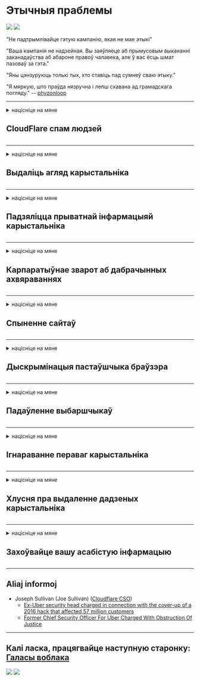 # Этычныя праблемы

![](https://codeberg.org/crimeflare/cloudflare-tor/media/branch/master/image/itsreallythatbad.jpg)
![](https://codeberg.org/crimeflare/cloudflare-tor/media/branch/master/image/telegram/c81238387627b4bfd3dcd60f56d41626.jpg)

"Не падтрымлівайце гэтую кампанію, якая не мае этыкі"

"Ваша кампанія не надзейная. Вы заяўляеце аб прымусовым выкананні заканадаўства аб абароне правоў чалавека, але ў вас ёсць шмат пазоваў за гэта."

"Яны цэнзуруюць толькі тых, хто ставіць пад сумнеў сваю этыку."

"Я мяркую, што праўда нязручна і лепш схавана ад грамадскага погляду."  -- [phyzonloop](https://twitter.com/phyzonloop)


---


<details>
<summary>націсніце на мяне

## CloudFlare спам людзей
</summary>


Cloudflare пасылае спам-лісты электроннай пошце не-Cloudflare карыстальнікам.

- Адпраўляць электронныя паведамленні толькі падпісчыкам, якія ўключылі
- Калі карыстальнік скажа «стоп», то спыніце адсылку электроннай пошты

Усё так проста. Але Cloudflare не хвалюе.
Cloudflare сказаў, што выкарыстанне іх сэрвісу можа спыніць усіх спамераў і зламыснікаў.
Як мы можам спыніць Cloudflare без актывацыі Cloudflare?


| 🖼 | 🖼 |
| --- | --- |
| ![](https://codeberg.org/crimeflare/cloudflare-tor/media/branch/master/image/cfspam01.jpg) | ![](https://codeberg.org/crimeflare/cloudflare-tor/media/branch/master/image/cfspam03.jpg) |
| ![](https://codeberg.org/crimeflare/cloudflare-tor/media/branch/master/image/cfspam02.jpg) | ![](https://codeberg.org/crimeflare/cloudflare-tor/media/branch/master/image/cfspambrittany.jpg)<br>![](https://codeberg.org/crimeflare/cloudflare-tor/media/branch/master/image/cfspamtwtr.jpg) |

</details>

---

<details>
<summary>націсніце на мяне

## Выдаліць агляд карыстальніка
</summary>


Небяспечныя водгукі цёмнага цэнзуры.
Калі вы размясціце тэкст анты-Cloudflare ў Twitter, у вас ёсць шанец атрымаць адказ ад супрацоўніка Cloudflare з паведамленнем "Не, гэта не так".
Калі вы апублікуеце адмоўны агляд на любым сайце рэцэнзіі, яны паспрабуюць цэнзураваць яго.


| 🖼 | 🖼 |
| --- | --- |
| ![](https://codeberg.org/crimeflare/cloudflare-tor/media/branch/master/image/cfcenrev_01.jpg)<br>![](https://codeberg.org/crimeflare/cloudflare-tor/media/branch/master/image/cfcenrev_02.jpg) | ![](https://codeberg.org/crimeflare/cloudflare-tor/media/branch/master/image/cfcenrev_03.jpg) |

</details>

---

<details>
<summary>націсніце на мяне

## Падзяліцца прыватнай інфармацыяй карыстальніка
</summary>


Cloudflare мае маштабную праблему пераследу.
Cloudflare дзеліцца асабістай інфармацыяй тых, хто скардзіцца на размешчаныя сайты.
Часам яны просяць падаць сапраўднае пасведчанне асобы.
Калі вы не жадаеце падвяргацца пераследу, нападу, збіццю ці забойству, лепш трымайцеся далей ад вэб-сайтаў, якія прадстаўляюцца Cloudflared.


| 🖼 | 🖼 |
| --- | --- |
| ![](https://codeberg.org/crimeflare/cloudflare-tor/media/branch/master/image/cfdox_what.jpg) | ![](https://codeberg.org/crimeflare/cloudflare-tor/media/branch/master/image/cfdox_swat.jpg) |
| ![](https://codeberg.org/crimeflare/cloudflare-tor/media/branch/master/image/cfdox_kill.jpg) | ![](https://codeberg.org/crimeflare/cloudflare-tor/media/branch/master/image/cfdox_threat.jpg) |
| ![](https://codeberg.org/crimeflare/cloudflare-tor/media/branch/master/image/cfdox_dox.jpg) | ![](https://codeberg.org/crimeflare/cloudflare-tor/media/branch/master/image/cfdox_ex1.jpg)<br>![](https://codeberg.org/crimeflare/cloudflare-tor/media/branch/master/image/cfdox_ex2.jpg) |

</details>

---

<details>
<summary>націсніце на мяне

## Карпаратыўнае зварот аб дабрачынных ахвяраваннях
</summary>


CloudFlare просіць дабрачынныя ахвяраванні.
Гэта вельмі жахліва, што амерыканская карпарацыя просіць дабрачыннасць разам з некамерцыйнымі арганізацыямі, якія маюць добрыя прычыны.
Калі вам падабаецца блакаваць людзей ці марнаваць час іншых людзей, вы можаце замовіць піцы для супрацоўнікаў Cloudflare.


![](https://codeberg.org/crimeflare/cloudflare-tor/media/branch/master/image/cfdonate.jpg)

</details>

---

<details>
<summary>націсніце на мяне

## Спыненне сайтаў
</summary>


Што вы будзеце рабіць, калі ваш сайт раптам апусціцца?
Ёсць паведамленні, што Cloudflare выдаляе канфігурацыю карыстальніка альбо спыняе службу без аніякіх папярэджанняў, бязгучна.
Мы прапануем вам знайсці лепшага пастаўшчыка.

![](https://codeberg.org/crimeflare/cloudflare-tor/media/branch/master/image/cftmnt.jpg)

</details>

---

<details>
<summary>націсніце на мяне

## Дыскрымінацыя пастаўшчыка браўзэра
</summary>


CloudFlare дае пераважнае стаўленне да тых, хто карыстаецца Firefox, а варожа ставіцца да карыстальнікаў, якія не аглядаюць Tor-Browser.
Карыстальнікі Tor, якія па праву адмаўляюцца выконваць несвабодны JavaScript, таксама атрымліваюць варожае стаўленне.
Гэта няроўнасць доступу - злоўжыванне сеткавым нейтралітэтам і злоўжыванне ўладай.

![](https://codeberg.org/crimeflare/cloudflare-tor/media/branch/master/image/browdifftbcx.gif)

- Злева: аглядальнік Tor, справа: Chrome. Той жа IP-адрас.

![](https://codeberg.org/crimeflare/cloudflare-tor/media/branch/master/image/browserdiff.jpg)

- Злева: аглядальнік Tor Browser Javascript адключаны, Cookie уключаны
- Справа: уключаны JavaScript Javascript, Cookie Disabled

![](https://codeberg.org/crimeflare/cloudflare-tor/media/branch/master/image/cfsiryoublocked.jpg)

- QuteBrowser (мінорны браўзэр) без Tor (Clearnet IP)

| ***Аглядальнік*** | ***Лячэнне доступу*** |
| --- | --- |
| Tor Browser (Javascript уключаны) | доступ дазволены |
| Firefox (Javascript уключаны) | доступ пагоршаны |
| Chromium (Javascript уключаны) | доступ пагоршаны |
| Chromium or Firefox (Javascript адключаны) | доступ забаронены |
| Chromium or Firefox (Печыва адключана) | доступ забаронены |
| QuteBrowser | доступ забаронены |
| lynx | доступ забаронены |
| w3m | доступ забаронены |
| wget | доступ забаронены |


Чаму б не выкарыстоўваць кнопку гуку для вырашэння лёгкай задачы?

Так, ёсць кнопка гуку, але яна не працуе над Tor.
Вы атрымаеце гэтае паведамленне пры націску на яго:

```
Паспрабуйце яшчэ раз пазней
Ваш кампутар або сетка можа адпраўляць аўтаматызаваныя запыты.
Каб абараніць нашых карыстальнікаў, мы не можам зараз апрацаваць ваш запыт.
Для больш падрабязнай інфармацыі наведайце нашу дапаможную старонку
```

</details>

---

<details>
<summary>націсніце на мяне

## Падаўленне выбаршчыкаў
</summary>


Выбаршчыкі ў штатах ЗША рэгіструюцца, каб у канчатковым выніку прагаласаваць праз сайт дзяржаўнага сакратара ў штаце іх пражывання.
Кабінеты дзяржаўных сакратароў, якія знаходзяцца пад кантролем рэспублікі, займаюцца падаўленнем выбаршчыкаў, размешчаючы вэб-сайт дзяржаўнага сакратара праз Cloudflare.
Варожае стаўленне Cloudflare да карыстальнікаў Tor, яго становішча MITM як цэнтралізаванай глабальнай кропкі назірання і яго згубная роля ў цэлым прымушае будучых выбаршчыкаў неахвотна рэгістравацца.
Лібералы, у прыватнасці, ахопліваюць прыватнае жыццё.
Формы рэгістрацыі выбаршчыкаў збіраюць сакрэтную інфармацыю пра палітычную прыхільнасць выбаршчыка, асабісты фізічны адрас, нумар сацыяльнага страхавання і дату нараджэння.
Большасць дзяржаў робяць толькі мноства гэтай інфармацыі агульнадаступным, але Cloudflare бачыць усю гэтую інфармацыю, калі хтосьці рэгіструецца для галасавання.

Звярніце ўвагу, што рэгістрацыя паперы не абыходзіць Cloudflare, таму што супрацоўнікі службы ўводу дадзеных дзяржсакратара, верагодна, будуць выкарыстоўваць сайт Cloudflare для ўводу дадзеных.

| 🖼 | 🖼 |
| --- | --- |
| ![](https://codeberg.org/crimeflare/cloudflare-tor/media/branch/master/image/cfvotm_01.jpg) | ![](https://codeberg.org/crimeflare/cloudflare-tor/media/branch/master/image/cfvotm_02.jpg) |

- Change.org - вядомы сайт для збору галасоў і прыняцця мер.
“людзі паўсюдна пачынаюць кампаніі, мабілізуюць прыхільнікаў і працуюць з асобамі, якія прымаюць рашэнні, каб знайсці рашэнні.”
На жаль, з-за агрэсіўнага фільтра Cloudflare многія не могуць праглядзець змену.org.
Ім забараняецца падпісваць петыцыю, тым самым выключаючы іх з дэмакратычнага працэсу.
Выкарыстанне іншай платформы, якая не з'яўляецца воблакам, напрыклад OpenPetition, дапамагае ліквідаваць праблему.

| 🖼 | 🖼 |
| --- | --- |
| ![](https://codeberg.org/crimeflare/cloudflare-tor/media/branch/master/image/changeorgasn.jpg) | ![](https://codeberg.org/crimeflare/cloudflare-tor/media/branch/master/image/changeorgtor.jpg) |

- "Афінскі праект" Cloudflare прапануе бясплатную абарону на ўзроўні прадпрыемстваў на дзяржаўных і мясцовых сайтах выбараў.
Яны заявілі, што "іх выбаршчыкі могуць атрымаць доступ да інфармацыі аб выбарах і рэгістрацыі выбаршчыкаў", але гэта хлусня, таму што многія людзі наогул не могуць праглядаць сайт.

</details>

---

<details>
<summary>націсніце на мяне

## Ігнараванне пераваг карыстальніка
</summary>


Калі вы адмовіцеся ад чаго-небудзь, вы чакаеце, што вы не атрымаеце паведамлення пра гэта.
Cloudflare ігнаруе перавагі карыстальніка і абменьваецца дадзенымі з іншымі арганізацыямі без згоды кліента.
Калі вы выкарыстоўваеце свой бясплатны план, яны часам адпраўляюць вам электронную пошту з просьбай набыць штомесячную падпіску.

![](https://codeberg.org/crimeflare/cloudflare-tor/media/branch/master/image/cfviopl_tp.jpg)

</details>

---

<details>
<summary>націсніце на мяне

## Хлусня пра выдаленне дадзеных карыстальніка
</summary>


Згодна з гэтым блогу кліентаў былога Cloudflare, Cloudflare хлусіць пра выдаленне рахункаў.
У наш час многія кампаніі захоўваюць вашы дадзеныя пасля закрыцця або выдалення ўліковага запісу.
Большасць добрых кампаній згадваюць пра гэта ў сваёй палітыцы прыватнасці.
Воблака? Не.

```
2019-08-05 CloudFlare даслаў мне пацверджанне, што яны выдалілі мой уліковы запіс.
2019-10-02 Я атрымаў электроннае паведамленне ад CloudFlare "таму што я кліент"
```

Cloudflare не ведала пра слова "выдаліць".
Калі яго сапраўды выдаляюць, чаму гэты былы пакупнік атрымаў электронны ліст?
Ён таксама адзначыў, што палітыка прыватнасці Cloudflare пра гэта не згадвае.

```
У іх новай палітыцы прыватнасці не згадваецца захоўванне дадзеных на працягу года.
```

![](https://codeberg.org/crimeflare/cloudflare-tor/media/branch/master/image/cfviopl_notdel.jpg)

Як вы можаце давяраць Cloudflare, калі іх палітыка прыватнасці LIE?

</details>

---

<details>
<summary>націсніце на мяне

## Захоўвайце вашу асабістую інфармацыю
</summary>


Выдаленне ўліковага запісу Cloudflare - гэта жорсткі ўзровень.

```
Адпраўце квіток на падтрымку, выкарыстоўваючы катэгорыю "Уліковы запіс",
і запытаць выдаленне акаўнта ў целе паведамлення.
Да таго, як патрабаваць выдалення, у вашым уліковым запісе не павінна быць даменаў, даменаў і крэдытных карт.
```

Вы атрымаеце гэтае пацверджанне па электроннай пошце.

![](https://codeberg.org/crimeflare/cloudflare-tor/media/branch/master/image/cf_deleteandkeep.jpg)

"Мы пачалі апрацоўваць ваш запыт на выдаленне", але "Мы будзем працягваць захоўваць вашу асабістую інфармацыю".

Ці можаце вы "давяраць" гэтаму?

</details>

---

## Aliaj informoj

- Joseph Sullivan (Joe Sullivan) ([Cloudflare CSO](https://twitter.com/eastdakota/status/1296522269313785862))
  - [Ex-Uber security head charged in connection with the cover-up of a 2016 hack that affected 57 million customers](https://www.businessinsider.com/uber-data-hack-security-head-joe-sullivan-charged-cover-up-2020-8)
  - [Former Chief Security Officer For Uber Charged With Obstruction Of Justice](https://www.justice.gov/usao-ndca/pr/former-chief-security-officer-uber-charged-obstruction-justice)


---

## Калі ласка, працягвайце наступную старонку:   [Галасы воблака](../PEOPLE.md)

![](https://codeberg.org/crimeflare/cloudflare-tor/media/branch/master/image/freemoldybread.jpg)
![](https://codeberg.org/crimeflare/cloudflare-tor/media/branch/master/image/cfisnotanoption.jpg)
